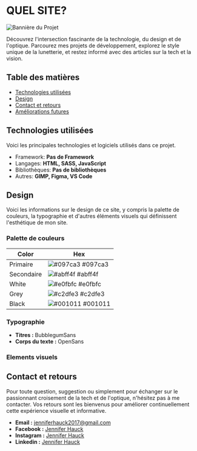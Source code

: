 # QUEL SITE?

![Bannière du Projet](config/images/github-profile.png)

Découvrez l'intersection fascinante de la technologie, du design et de l'optique. Parcourez mes projets de développement, explorez le style unique de la lunetterie, et restez informé avec des articles sur la tech et la vision.

## Table des matières

- [Technologies utilisées](#technologies-utilisées)
- [Design](#design)
- [Contact et retours](#contact-et-retours)
- [Améliorations futures](#améliorations-futures)

## Technologies utilisées

Voici les principales technologies et logiciels utilisés dans ce projet.

- Framework: **Pas de Framework**
- Langages: **HTML, SASS, JavaScript**
- Bibliothèques: **Pas de bibliothèques**
- Autres: **GIMP, Figma, VS Code**

## Design

Voici les informations sur le design de ce site, y compris la palette de couleurs, la typographie et d'autres éléments visuels qui définissent l'esthétique de mon site.

### Palette de couleurs

| Color      | Hex                                                              |
| ---------- | ---------------------------------------------------------------- |
| Primaire   | ![#097ca3](https://via.placeholder.com/10/097ca3?text=+) #097ca3 |
| Secondaire | ![#abff4f](https://via.placeholder.com/10/abff4f?text=+) #abff4f |
| White      | ![#e0fbfc](https://via.placeholder.com/10/e0fbfc?text=+) #e0fbfc |
| Grey       | ![#c2dfe3](https://via.placeholder.com/10/c2dfe3?text=+) #c2dfe3 |
| Black      | ![#001011](https://via.placeholder.com/10/001011?text=+) #001011 |

### Typographie

- **Titres :** BubblegumSans
- **Corps du texte :** OpenSans

### Elements visuels

## Contact et retours

Pour toute question, suggestion ou simplement pour échanger sur le passionnant croisement de la tech et de l'optique, n'hésitez pas à me contacter. Vos retours sont les bienvenus pour améliorer continuellement cette expérience visuelle et informative.

- **Email :** [jenniferhauck2017@gmail.com](mailto:jenniferhauck2017@gmail.com)
- **Facebook :** [Jennifer Hauck](https://www.facebook.com/jhauckpadowicz)
- **Instagram :** [Jennifer Hauck](https://www.instagram.com/jhauckpadowicz/)
- **Linkedin :** [Jennifer Hauck](https://www.linkedin.com/in/jennifer-hauck-b125252a2/)
